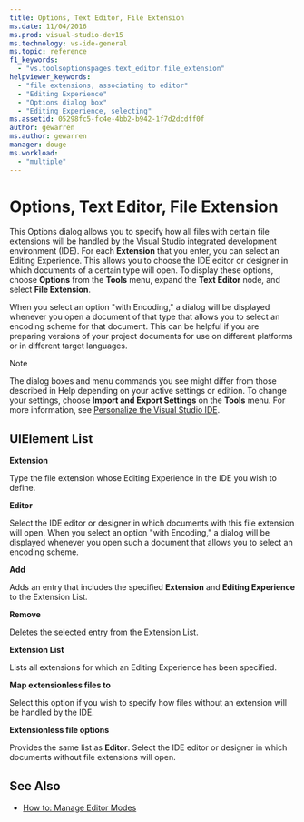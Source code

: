 ```yaml
---
title: Options, Text Editor, File Extension
ms.date: 11/04/2016
ms.prod: visual-studio-dev15
ms.technology: vs-ide-general
ms.topic: reference
f1_keywords:
  - "vs.toolsoptionspages.text_editor.file_extension"
helpviewer_keywords:
  - "file extensions, associating to editor"
  - "Editing Experience"
  - "Options dialog box"
  - "Editing Experience, selecting"
ms.assetid: 05298fc5-fc4e-4bb2-b942-1f7d2dcdff0f
author: gewarren
ms.author: gewarren
manager: douge
ms.workload:
  - "multiple"
---
```

# Options, Text Editor, File Extension
This Options dialog allows you to specify how all files with certain file extensions will be handled by the Visual Studio integrated development environment (IDE). For each **Extension** that you enter, you can select an Editing Experience. This allows you to choose the IDE editor or designer in which documents of a certain type will open. To display these options, choose **Options** from the **Tools** menu, expand the **Text Editor** node, and select **File Extension**.

 When you select an option "with Encoding," a dialog will be displayed whenever you open a document of that type that allows you to select an encoding scheme for that document. This can be helpful if you are preparing versions of your project documents for use on different platforms or in different target languages.

> [!NOTE]
> The dialog boxes and menu commands you see might differ from those described in Help depending on your active settings or edition. To change your settings, choose **Import and Export Settings** on the **Tools** menu. For more information, see [Personalize the Visual Studio IDE](../../ide/personalizing-the-visual-studio-ide.md).


## UIElement List
 **Extension**

 Type the file extension whose Editing Experience in the IDE you wish to define.

 **Editor**

 Select the IDE editor or designer in which documents with this file extension will open. When you select an option "with Encoding," a dialog will be displayed whenever you open such a document that allows you to select an encoding scheme.

 **Add**

 Adds an entry that includes the specified **Extension** and **Editing Experience** to the Extension List.

 **Remove**

 Deletes the selected entry from the Extension List.

 **Extension List**

 Lists all extensions for which an Editing Experience has been specified.

 **Map extensionless files to**

 Select this option if you wish to specify how files without an extension will be handled by the IDE.

 **Extensionless file options**

 Provides the same list as **Editor**. Select the IDE editor or designer in which documents without file extensions will open.

## See Also

- [How to: Manage Editor Modes](../../ide/how-to-manage-editor-modes.md)